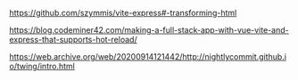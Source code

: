 https://github.com/szymmis/vite-express#-transforming-html

https://blog.codeminer42.com/making-a-full-stack-app-with-vue-vite-and-express-that-supports-hot-reload/

https://web.archive.org/web/20200914121442/http://nightlycommit.github.io/twing/intro.html